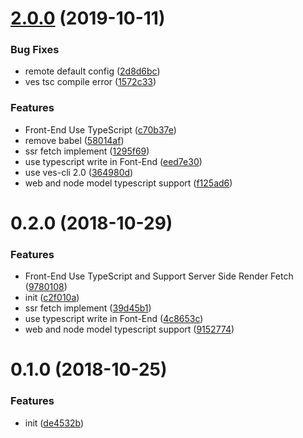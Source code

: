 # [2.0.0](https://github.com/easy-team/ves-admin/compare/0.2.0...2.0.0) (2019-10-11)


### Bug Fixes

* remote default config ([2d8d6bc](https://github.com/easy-team/ves-admin/commit/2d8d6bc))
* ves tsc compile error ([1572c33](https://github.com/easy-team/ves-admin/commit/1572c33))


### Features

* Front-End Use TypeScript ([c70b37e](https://github.com/easy-team/ves-admin/commit/c70b37e))
* remove babel ([58014af](https://github.com/easy-team/ves-admin/commit/58014af))
* ssr fetch implement ([1295f69](https://github.com/easy-team/ves-admin/commit/1295f69))
* use typescript write in Font-End ([eed7e30](https://github.com/easy-team/ves-admin/commit/eed7e30))
* use ves-cli 2.0 ([364980d](https://github.com/easy-team/ves-admin/commit/364980d))
* web and node model typescript support ([f125ad6](https://github.com/easy-team/ves-admin/commit/f125ad6))



<a name="0.2.0"></a>
# 0.2.0 (2018-10-29)


### Features

* Front-End Use TypeScript and Support Server Side Render Fetch ([9780108](https://github.com/easy-team/ves-admin/commit/9780108))
* init ([c2f010a](https://github.com/easy-team/ves-admin/commit/c2f010a))
* ssr fetch implement ([39d45b1](https://github.com/easy-team/ves-admin/commit/39d45b1))
* use typescript write in Font-End ([4c8653c](https://github.com/easy-team/ves-admin/commit/4c8653c))
* web and node model typescript support ([9152774](https://github.com/easy-team/ves-admin/commit/9152774))



<a name="0.1.0"></a>
# 0.1.0 (2018-10-25)


### Features

* init ([de4532b](https://github.com/easy-team/ves-admin/commit/de4532b))



